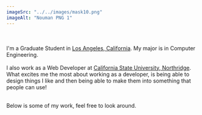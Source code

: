 ```yaml
---
imageSrc: "../../images/mask10.png"
imageAlt: "Nouman PNG 1"
---
```


<br>
<br>
I'm a Graduate Student in <u>Los Angeles, California</u>. My major is in Computer Engineering.
<br>
<br>
I also work as a Web Developer at <u>California State University, Northridge</u>. What excites me the most about working as a developer, is being able to design things I like and then being able to make them into something that people can use!
<br>
<br>

Below is some of my work, feel free to look around.
